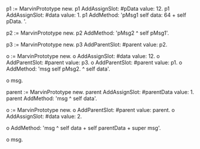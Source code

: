 p1 := MarvinPrototype new.
p1 AddAssignSlot: #pData value: 12.
p1 AddAssignSlot: #data value: 1.
p1 AddMethod: 'pMsg1 
	self data: 64 + self pData.
	'.

p2 := MarvinPrototype new.
p2 AddMethod: 'pMsg2
	^ self pMsg1'.

p3 := MarvinPrototype new.
p3 AddParentSlot: #parent value: p2.

o := MarvinPrototype new.
o AddAssignSlot: #data value: 12.
o AddParentSlot: #parent value: p3.
o AddParentSlot: #parent value: p1.
o AddMethod: 'msg 
	self pMsg2.
	^ self data'.
	
o msg.


parent := MarvinPrototype new.
parent AddAssignSlot: #parentData value: 1.
parent AddMethod: 'msg 
	^ self data'.
	
o := MarvinPrototype new.
o AddParentSlot: #parent value: parent.
o AddAssignSlot: #data value: 2.

o AddMethod: 'msg 
	^ self data + self parentData + super msg'.

o msg.




